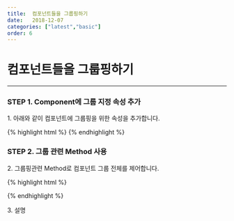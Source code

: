 ```yaml
---
title:  컴포넌트들을 그룹핑하기
date:   2018-12-07
categories: ["latest","basic"]
order: 6
---
```


컴포넌트들을 그룹핑하기
===

---

### STEP 1. Component에 그룹 지정 속성 추가
<div>1. 아래와 같이 컴포넌트에 그룹핑을 위한 속성을 추가합니다.</div>

{% highlight html %}
<sbux-input id="sbIdx1" name="sbName1" uitype="text" group-id="sbGroup"></sbux-input>
<sbux-datepicker id="sbIdx2" name="sbName2" uitype="popup" group-id="sbGroup"></sbux-datepicker>
<sbux-textarea id="sbIdx3" name="sbName3" uitype="normal" group-id="sbGroup"></sbux-textarea>
{% endhighlight %}

### STEP 2. 그룹 관련 Method 사용
<div>2. 그룹핑관련 Method로 컴포넌트 그룹 전체를 제어합니다.</div>

{% highlight html %}
<script>
    $(document).ready(function(){
        SBUxMethod.hideGroup('sbGroup');
    });
</script>
{% endhighlight %}

<div>3. 설명</div>
<sbux-tabs id="explainTab" name="explainTab" uitype="normal" title-target-id-array="exTab1" 
           title-text-array="설명">
</sbux-tabs>
<div class="tab-content">
    <div id="exTab1">
    </div>
</div>